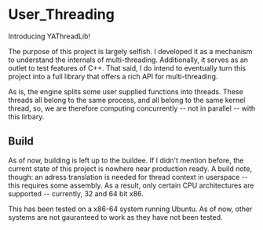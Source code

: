 # User_Threading

Introducing YAThreadLib!

The purpose of this project is largely selfish. I developed it as a mechanism to understand the internals of multi-threading. Additionally, it serves as an outlet to test features of C++. That said, I do intend to eventually turn this project into a full library that offers a rich API for multi-threading.

As is, the engine splits some user supplied functions into threads. These threads all belong to the same process, and all belong to the same kernel thread, so, we are therefore computing concurrently -- not in parallel -- with this lirbary.

## Build

As of now, building is left up to the buildee. If I didn't mention before, the current state of this project is nowhere near production ready. A build note, though: an adress translation is needed for thread context in userspace -- this requires some assembly. As a result, only certain CPU architectures are supported -- currently, 32 and 64 bit x86.

This has been tested on a x86-64 system running Ubuntu. As of now, other systems are not gauranteed to work as they have not been tested.
